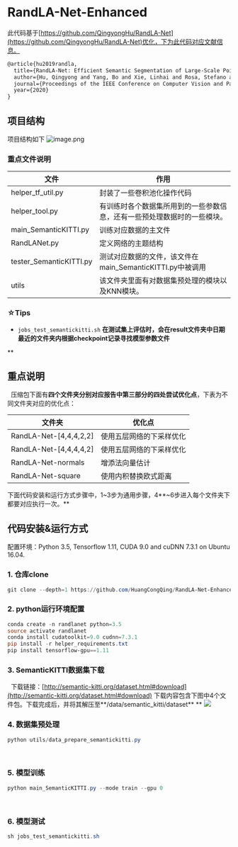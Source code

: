 # RandLA-Net-Enhanced

此代码基于[https://github.com/QingyongHu/RandLA-Net](https://github.com/QingyongHu/RandLA-Net)优化，下为此代码对应文献信息。


```latex
@article{hu2019randla,
  title={RandLA-Net: Efficient Semantic Segmentation of Large-Scale Point Clouds},
  author={Hu, Qingyong and Yang, Bo and Xie, Linhai and Rosa, Stefano and Guo, Yulan and Wang, Zhihua and Trigoni, Niki and Markham, Andrew},
  journal={Proceedings of the IEEE Conference on Computer Vision and Pattern Recognition},
  year={2020}
}
```




## 项目结构


项目结构如下
![image.png](https://cdn.nlark.com/yuque/0/2020/png/232596/1590232669705-548ef760-7040-4f2c-935e-1bb95ff563ee.png#align=left&display=inline&height=459&margin=%5Bobject%20Object%5D&name=image.png&originHeight=700&originWidth=456&size=52133&status=done&style=none&width=299)
### 重点文件说明



| **文件** | **作用** |
| --- | --- |
| helper_tf_util.py | 封装了一些卷积池化操作代码 |
| helper_tool.py | 有训练时各个数据集所用到的一些参数信息，还有一些预处理数据时的一些模块。 |
| main_SemanticKITTI.py | 训练对应数据的主文件 |
| RandLANet.py | 定义网络的主题结构 |
| tester_SemanticKITTI.py | 测试对应数据的文件，该文件在main_SemanticKITTI.py中被调用 |
| utils | 该文件夹里面有对数据集预处理的模块以及KNN模块。 |

### ☆Tips

- `jobs_test_semantickitti.sh` **在测试集上评估时，会在result文件夹中日期最近的文件夹内根据checkpoint记录寻找模型参数文件**

**
## 重点说明
 
压缩包下面有**四个文件夹分别对应报告中第三部分的四处尝试优化点**，下表为不同文件夹对应的优化点：

| **文件夹** | **优化点** |
| --- | --- |
| RandLA-Net-[4,4,4,2,2] | 使用五层网络的下采样优化 |
| RandLA-Net-[4,4,4,4,2] | 使用五层网络的下采样优化 |
| RandLA-Net-normals | 增添法向量估计 |
| RandLA-Net-square | 使用内积替换欧式距离 |



下面代码安装和运行方式步骤中，1~3步为通用步骤，4**~6步进入每个文件夹下都要对应执行一次。**



## 代码安装&运行方式
配置环境：Python 3.5, Tensorflow 1.11, CUDA 9.0 and cuDNN 7.3.1 on Ubuntu 16.04.

### 1. 仓库clone
```powershell
git clone --depth=1 https://github.com/HuangCongQing/RandLA-Net-Enhanced && cd RandLA-Net-Enhanced
```


### 2. python运行环境配置
```powershell
conda create -n randlanet python=3.5
source activate randlanet
conda install cudatoolkit=9.0 cudnn=7.3.1
pip install -r helper_requirements.txt
pip install tensorflow-gpu==1.11
```
### 3. SemanticKITTI数据集下载
 
下载链接：[http://semantic-kitti.org/dataset.html#download](http://semantic-kitti.org/dataset.html#download)
下载内容包含下图中4个文件包。下载完成后，并将其解压至**/data/semantic_kitti/dataset**
**
![](https://cdn.nlark.com/yuque/0/2020/png/232596/1590214973455-420b2721-ecaa-4396-8d02-a222b7705c1d.png#align=left&display=inline&height=489&margin=%5Bobject%20Object%5D&originHeight=489&originWidth=1484&size=0&status=done&style=none&width=1484)




### 4. 数据集预处理
```powershell
python utils/data_prepare_semantickitti.py
```
 
### 5. 模型训练
```powershell
python main_SemanticKITTI.py --mode train --gpu 0
```
 
### 6. 模型测试
```powershell
sh jobs_test_semantickitti.sh
```


